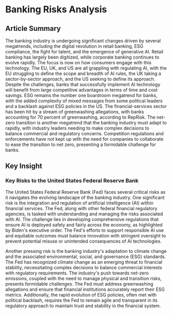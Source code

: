 # Banking Risks Analysis

## Article Summary
 The banking industry is undergoing significant changes driven by several megatrends, including the digital revolution in retail banking, ESG compliance, the fight for talent, and the emergence of generative AI. Retail banking has largely been digitized, while corporate banking continues to evolve rapidly. The focus is now on how consumers engage with this technology. The EU, UK, and US are all grappling with regulating AI, with the EU struggling to define the scope and breadth of AI rules, the UK taking a sector-by-sector approach, and the US seeking to define its approach. Despite the challenges, banks that successfully implement AI technology will benefit from large competitive advantages in terms of time and cost savings. ESG remains the number one boardroom megatrend for banks, with the added complexity of mixed messages from some political leaders and a backlash against ESG policies in the US. The financial-services sector has been hit by a stream of greenwashing allegations, with banks accounting for 70 percent of greenwashing, according to RepRisk. The net-zero transition is another megatrend that the banking industry must adapt to rapidly, with industry leaders needing to make complex decisions to balance commercial and regulatory concerns. Competition regulations and enforcements have not kept up with the need for companies to collaborate to ease the transition to net zero, presenting a formidable challenge for banks.

## Key Insight
 ### Key Risks to the United States Federal Reserve Bank

The United States Federal Reserve Bank (Fed) faces several critical risks as it navigates the evolving landscape of the banking industry. One significant risk is the integration and regulation of artificial intelligence (AI) within financial services. The Fed, along with other federal financial regulatory agencies, is tasked with understanding and managing the risks associated with AI. The challenge lies in developing comprehensive regulations that ensure AI is deployed safely and fairly across the economy, as highlighted by Biden's executive order. The Fed's efforts to support responsible AI use and equitable outcomes must balance innovation with stringent oversight to prevent potential misuse or unintended consequences of AI technologies.

Another pressing risk is the banking industry's adaptation to climate change and the associated environmental, social, and governance (ESG) standards. The Fed has recognized climate change as an emerging threat to financial stability, necessitating complex decisions to balance commercial interests with regulatory requirements. The industry's push towards net-zero emissions, coupled with the need to manage physical and transition risks, presents formidable challenges. The Fed must address greenwashing allegations and ensure that financial institutions accurately report their ESG metrics. Additionally, the rapid evolution of ESG policies, often met with political backlash, requires the Fed to remain agile and transparent in its regulatory approach to maintain trust and stability in the financial system.
